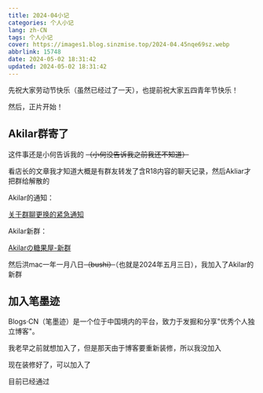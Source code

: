 ```yaml
---
title: 2024-04小记
categories: 个人小记
lang: zh-CN
tags: 个人小记
cover: https://images1.blog.sinzmise.top/2024-04.45nqe69sz.webp
abbrlink: 15748
date: 2024-05-02 18:31:42
updated: 2024-05-02 18:31:42
---
```

先祝大家劳动节快乐（虽然已经过了一天），也提前祝大家五四青年节快乐！

然后，正片开始！
## Akilar群寄了
这件事还是小何告诉我的 ~~（小何没告诉我之前我还不知道）~~

看店长的文章我才知道大概是有群友转发了含R18内容的聊天记录，然后Akliar才把群给解散的

Akilar的通知：

[关于群聊更换的紧急通知](https://akilar.top/posts/c215d440/)

Akilar新群：

[Akilarの糖果屋-新群](http://qm.qq.com/cgi-bin/qm/qr?_wv=1027&k=foNxpbHAuNFbc_cGIcPS_Qjc2Zk1uy-u&authKey=%2FO6mPpYjRlwIjqfWE7AnMfJpYW9zfDAkaHRACm1Wn9Mg7cjkyAcbkGTwpsqMIno9&noverify=0&group_code=725597418)

然后洪mac一年一月八日~~（bushi）~~（也就是2024年五月三日），我加入了Akilar的新群

## 加入笔墨迹
Blogs·CN（笔墨迹）是一个位于中国境内的平台，致力于发掘和分享"优秀个人独立博客"。

我老早之前就想加入了，但是那天由于博客要重新装修，所以我没加入

现在装修好了，可以加入了

目前已经通过